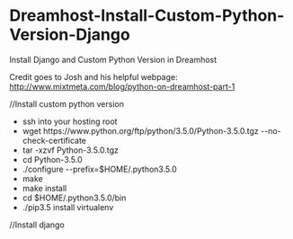# Dreamhost-Install-Custom-Python-Version-Django
Install Django and Custom Python Version in Dreamhost

Credit goes to Josh and his helpful webpage:
http://www.mixtmeta.com/blog/python-on-dreamhost-part-1

//Install custom python version
<ul>
<li>ssh into your hosting root</li>
<li>wget https://www.python.org/ftp/python/3.5.0/Python-3.5.0.tgz --no-check-certificate</li>
<li>tar -xzvf Python-3.5.0.tgz</li>
<li>cd Python-3.5.0</li>
<li>./configure --prefix=$HOME/.python3.5.0</li>
<li>make</li>
<li>make install</li>
<li>cd $HOME/.python3.5.0/bin</li>
<li>./pip3.5 install virtualenv</li>
</ul>

//Install django
